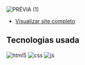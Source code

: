
![PRÉVIA (1)](https://github.com/camilyolivei/projeto-bikcraft/assets/120147200/bd0a6c96-5e95-401b-a5a7-8f76a5e3875b)



- [Visualizar site completo](https://camilyolivei.github.io/projeto-bikcraft/)<br/>

## Tecnologias usada

<div style="display: inline_block">
  <img align="center" alt="html5" src="https://img.shields.io/badge/HTML5-E34F26?style=for-the-badge&logo=html5&logoColor=white" />
  <img align="center" alt="css" src="https://img.shields.io/badge/CSS3-1572B6?style=for-the-badge&logo=css3&logoColor=white" />
  <img align="center" alt="js" src="https://img.shields.io/badge/JavaScript-F7DF1E?style=for-the-badge&logo=javascript&logoColor=black" />

</div><br/>
